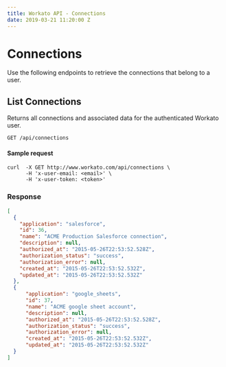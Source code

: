```yaml
---
title: Workato API - Connections
date: 2019-03-21 11:20:00 Z
---
```


# Connections

Use the following endpoints to retrieve the connections that belong to a user.

## List Connections

Returns all connections and associated data for the authenticated Workato user.

```
GET /api/connections
```

#### Sample request

```shell
curl  -X GET http://www.workato.com/api/connections \
      -H 'x-user-email: <email>' \
      -H 'x-user-token: <token>'
```

### Response

```json
[
  {
    "application": "salesforce",
    "id": 36,
    "name": "ACME Production Salesforce connection",
    "description": null,
    "authorized_at": "2015-05-26T22:53:52.528Z",
    "authorization_status": "success",
    "authorization_error": null,
    "created_at": "2015-05-26T22:53:52.532Z",
    "updated_at": "2015-05-26T22:53:52.532Z"
  },
  {
      "application": "google_sheets",
      "id": 37,
      "name": "ACME google sheet account",
      "description": null,
      "authorized_at": "2015-05-26T22:53:52.528Z",
      "authorization_status": "success",
      "authorization_error": null,
      "created_at": "2015-05-26T22:53:52.532Z",
      "updated_at": "2015-05-26T22:53:52.532Z"
  }
]
```
